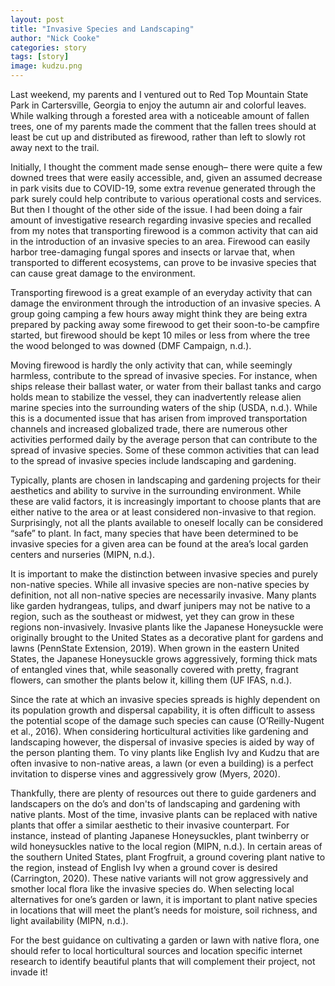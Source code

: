 ```yaml
---
layout: post
title: "Invasive Species and Landscaping"
author: "Nick Cooke"
categories: story
tags: [story]
image: kudzu.png
---
```


Last weekend, my parents and I ventured out to Red Top Mountain State Park in Cartersville, Georgia to enjoy the autumn air and colorful leaves. While walking through a forested area with a noticeable amount of fallen trees, one of my parents made the comment that the fallen trees should at least be cut up and distributed as firewood, rather than left to slowly rot away next to the trail. 

Initially, I thought the comment made sense enough– there were quite a few downed trees that were easily accessible, and, given an assumed decrease in park visits due to COVID-19, some extra revenue generated through the park surely could help contribute to various operational costs and services. But then I thought of the other side of the issue. I had been doing a fair amount of investigative research regarding invasive species and recalled from my notes that transporting firewood is a common activity that can aid in the introduction of an invasive species to an area. Firewood can easily harbor tree-damaging fungal spores and insects or larvae that, when transported to different ecosystems, can prove to be invasive species that can cause great damage to the environment. 

Transporting firewood is a great example of an everyday activity that can damage the environment through the introduction of an invasive species. A group going camping a few hours away might think they are being extra prepared by packing away some firewood to get their soon-to-be campfire started, but firewood should be kept 10 miles or less from where the tree the wood belonged to was downed (DMF Campaign, n.d.). 

Moving firewood is hardly the only activity that can, while seemingly harmless, contribute to the spread of invasive species. For instance, when ships release their ballast water, or water from their ballast tanks and cargo holds mean to stabilize the vessel, they can inadvertently release alien marine species into the surrounding waters of the ship (USDA, n.d.). While this is a documented issue that has arisen from improved transportation channels and increased globalized trade, there are numerous other activities performed daily by the average person that can contribute to the spread of invasive species. Some of these common activities that can lead to the spread of invasive species include landscaping and gardening. 

Typically, plants are chosen in landscaping and gardening projects for their aesthetics and ability to survive in the surrounding environment. While these are valid factors, it is increasingly important to choose plants that are either native to the area or at least considered non-invasive to that region. Surprisingly, not all the plants available to oneself locally can be considered “safe” to plant. In fact, many species that have been determined to be invasive species for a given area can be found at the area’s local garden centers and nurseries (MIPN, n.d.). 

It is important to make the distinction between invasive species and purely non-native species. While all invasive species are non-native species by definition, not all non-native species are necessarily invasive. Many plants like garden hydrangeas, tulips, and dwarf junipers may not be native to a region, such as the southeast or midwest, yet they can grow in these regions non-invasively. Invasive plants like the Japanese Honeysuckle were originally brought to the United States as a decorative plant for gardens and lawns (PennState Extension, 2019). When grown in the eastern United States, the Japanese Honeysuckle grows aggressively, forming thick mats of entangled vines that, while seasonally covered with pretty, fragrant flowers, can smother the plants below it, killing them (UF IFAS, n.d.). 

Since the rate at which an invasive species spreads is highly dependent on its population growth and dispersal capability, it is often difficult to assess the potential scope of the damage such species can cause  (O’Reilly-Nugent et al., 2016). When considering horticultural activities like gardening and landscaping however, the dispersal of invasive species is aided by way of the person planting them. To viny plants like English Ivy and Kudzu that are often invasive to non-native areas, a lawn (or even a building) is a perfect invitation to disperse vines and aggressively grow (Myers, 2020). 

Thankfully, there are plenty of resources out there to guide gardeners and landscapers on the do’s and don'ts of landscaping and gardening with native plants. Most of the time, invasive plants can be replaced with native plants that offer a similar aesthetic to their invasive counterpart. For instance, instead of planting Japanese Honeysuckles, plant twinberry or wild honeysuckles native to the local region (MIPN, n.d.). In certain areas of the southern United States, plant Frogfruit, a ground covering plant native to the region, instead of English Ivy when a ground cover is desired (Carrington, 2020). These native variants will not grow aggressively and smother local flora like the invasive species do. When selecting local alternatives for one’s garden or lawn, it is important to plant native species in locations that will meet the plant’s needs for moisture, soil richness, and light availability (MIPN, n.d.). 

For the best guidance on cultivating a garden or lawn with native flora, one should refer to local horticultural sources and location specific internet research to identify beautiful plants that will complement their project, not invade it!
